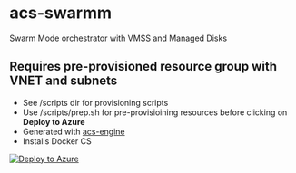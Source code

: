 # acs-swarmm
Swarm Mode orchestrator with VMSS and Managed Disks
## Requires pre-provisioned resource group with VNET and subnets
- See /scripts dir for provisioning scripts
- Use /scripts/prep.sh for pre-provisioining resources before clicking on **Deploy to Azure**
- Generated with [acs-engine](https://github.com/Azure/acs-engine)
- Installs Docker CS

[![Deploy to Azure](http://azuredeploy.net/deploybutton.png)](https://portal.azure.com/#create/Microsoft.Template/uri/https%3A%2F%2Fraw.githubusercontent.com%2Fkbhattmsft%2Facs-swarmm%2Fmaster%2Fazuredeploy.json)
